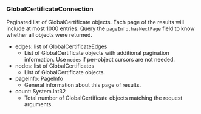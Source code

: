 ### GlobalCertificateConnection
Paginated list of GlobalCertificate objects. Each page of the results will include at most 1000 entries. Query the `pageInfo.hasNextPage` field to know whether all objects were returned.

- edges: list of GlobalCertificateEdges
  - List of GlobalCertificate objects with additional pagination information. Use `nodes` if per-object cursors are not needed.
- nodes: list of GlobalCertificates
  - List of GlobalCertificate objects.
- pageInfo: PageInfo
  - General information about this page of results.
- count: System.Int32
  - Total number of GlobalCertificate objects matching the request arguments.
